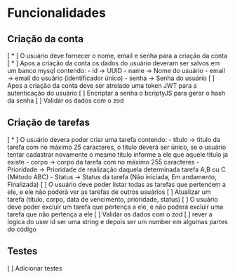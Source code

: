 # Funcionalidades

## Criação da conta
 [ * ] O usuário deve fornecer o nome, email e senha para a criação da conta
 [ * ] Apos a criação da conta os dados do usuário deveram ser salvos em um banco mysql contendo:
    - id -> UUID
    - name -> Nome do usuário
    - email -> email do usuário (identificador único)
    - senha -> Senha do usuário
 [  ] Apos a criação da conta deve ser atrelado uma token JWT para a autenticação do usuário
 [  ] Encriptar a senha o bcriptyJS para gerar o hash da senha
 [  ] Validar os dados com o zod

## Criação de tarefas
 [ * ] O usuário devera poder criar uma tarefa contendo:
    - título -> titulo da tarefa com no máximo 25 caracteres, o titulo deverá ser único, se o usuário tentar cadastrar novamente o mesmo titulo informe a ele que aquele titulo ja existe
    - corpo -> corpo da tarefa com no máximo 255 caracteres
    - Prioridade -> Prioridade de realização daquela determinada tarefa A,B ou C (Método ABC)
    - Status -> Status da tarefa (Não iniciada, Em andamento, Finalizada)
 [  ] O usuário deve poder listar todas as tarefas que pertencem a ele, e ele não poderá ver as tarefas de outros usuários
 [  ] Atualizar um tarefa (título, corpo, data de vencimento, prioridade, status)
 [  ] O usuário deve poder excluir um tarefa que pertença a ele, e não poderá excluir uma tarefa que não pertença a ele
 [  ] Validar os dados com o zod
 [  ] rever a logica do user id ser uma string e depois ser um number em algumas partes do código

## Testes
 [  ] Adicionar testes